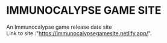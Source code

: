 # IMMUNOCALYPSE GAME SITE
An Immunocalypse game release date site <br/>
Link to site :"https://immunocalypsegamesite.netlify.app/".
